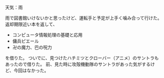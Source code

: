 天気：雨

雨で図書館いけないかと思ったけど、運転手と予定が上手く噛み合って行けた。
返却期限近い本を返して、
* コンピュータ情報処理の基礎と応用
* 傭兵ピエール
* 卍の魔力、巴の呪力

を借りた。
ついでに、見つけたハチミツとクローバー（アニメ）のサントラもあったので借りた。
前、見た時に攻殻機動隊のサントラがあった気がするけど、今回はなかった。
